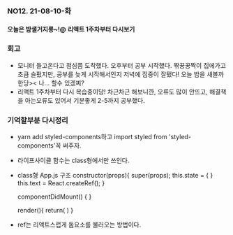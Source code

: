 ### NO12. 21-08-10-화
#### 오늘은 밤샐거지롱~!@ 리액트 1주차부터 다시보기

### 회고
- 모니터 들고온다고 점심쯤 도착했다. 오후부터 공부 시작했다. 짞꿍꿍짝이 집에가고 초큼 슬펐지만, 공부를 늦게 시작해서인지 저녁에 집중이 잘됐다! 오늘 밤을 새볼까 한당>< 나... 할수 있겠찌?
- 리액트 1주차부터 다시 복습중이당! 차근차근 해보니깐, 오류도 많이 안뜨고, 해결책을 아는오류도 있어서 기분좋게 2-5까지 공부했다.

### 기억할부분 다시정리
- yarn add styled-components하고 import styled from 'styled-components'꼭 써주자.
- 라이프사이클 함수는 class형에서만 쓰인다.
- class형 App.js 구조
    constructor(props){
        super(props);
        this.state = {
        }
        this.text = React.createRef();
    }

    componentDidMount() {
    }

    render(){
        return(
        )
    }
- ref는 리액트스럽게 돔요소를 불러오는 방법이다.